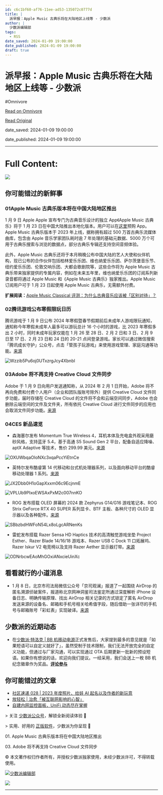 ```yaml
---
id: c6c1bf60-af76-11ee-ad53-135072c0777d
title: |
  派早报：Apple Music 古典乐将在大陆地区上线等 - 少数派
author: |
  少数派编辑部
tags:
  - RSS
date_saved: 2024-01-09 19:00:00
date_published: 2024-01-09 19:00:00
draft: true
---
```


# 派早报：Apple Music 古典乐将在大陆地区上线等 - 少数派
#Omnivore

[Read on Omnivore](https://omnivore.app/me/apple-music-18cf1c8c740)

[Read Original](https://sspai.com/post/85699)

date_saved: 2024-01-09 19:00:00

date_published: 2024-01-09 19:00:00

--- 

# Full Content: 

![](https://proxy-prod.omnivore-image-cache.app/0x0,sKlLg7qTQM9Eh38wXexM9TMkVAsRU13zPUNrPKTD14Mg/https://cdn.sspai.com/2024/1/10/article/32b6dba3-8eee-fd0d-a7b1-4b5506a527a9.png?imageMogr2/auto-orient/quality/95/thumbnail/!456x456r/gravity/Center/crop/456x456/interlace/1)

## 你可能错过的新鲜事

### 01Apple Music 古典乐版本将在中国大陆地区推出

1 月 9 日 Apple Apple 宣布专门为古典音乐设计的独立 App《Apple Music 古典乐》将于 1 月 23 日在中国大陆推出本地化版本。用户可以在[这里](https://apps.apple.com/cn/app/apple-music-%E5%8F%A4%E5%85%B8%E4%B9%90/id1598433714)预购 App。Apple Music 古典乐版本于 2023 年上线，据称拥有超过 500 万首古典乐流媒体曲库，包含由 Apple 音乐学家团队耗时逾 7 年处理的基础元数据、5000 万个可用于古典乐搜索与浏览的数据点，部分古典乐专辑还支持空间音频体验。

此外，Apple Music 古典乐还将于本月稍晚公布中国大陆的艺人大使和伙伴机构，现已公布的合作伙伴包括柏林爱乐乐团、维也纳爱乐乐团、萨尔茨堡音乐节、纽约爱乐乐团、伦敦交响乐团、大都会歌剧院等，这些合作将为 Apple Music 古典乐带来独家提供的专属内容，例如在未来五年里，维也纳爱乐乐团的订阅系列新录音都将通过 Apple Music 和《Apple Music 古典乐》独家推出。Apple Music 订阅用户可于 1 月 23 日起使用 Apple Music 古典乐，无需额外付费。

**扩展阅读：**[Apple Music Classical 评测：为什么古典音乐应该被「区别对待」？](https://sspai.com/post/79079)

### 02腾讯游戏公布寒假限玩日历

腾讯游戏于 1 月 9 日公布 2024 年寒假暨春节假期前后未成年人游戏限玩通知，通知称今年寒假未成年人最多可以游玩总计 16 个小时的游戏，比 2023 年寒假多出 2 小时，同时未成年玩家仅能在 1 月 26 至 28 日、2 月 2 日和 3 日、2 月 9 日至 17 日、2 月 23 日和 24 日的 20-21 点间登录游戏。家长可以通过微信搜索「腾讯成长守护」公众号，点击「管孩子玩游戏」来使用游戏管理、家庭沟通等功能。[来源](https://www.ithome.com/0/744/106.htm)

![Wzzib5Pu6oj0UTxzrgJcy4Xbnbl](https://proxy-prod.omnivore-image-cache.app/0x0,suaxf6irvv1lqbcrnt6OAluZvP0ajO7F2QLah4s_5THA/https://cdn.sspai.com/editor/u_/cmep0p5b34telfuml5fg?imageView2/2/w/1120/q/90/interlace/1/ignore-error/1)

### 03Adobe 将不再支持 Creative Cloud 文件同步

Adobe 于 1 月 9 日向用户发送通知称，从 2024 年 2 月 1 日开始，Adobe 将不再向免费和付费个人用户（企业和团队版账号除外）提供 Creative Cloud 文件同步功能，届时存储在 Creative Cloud 的文件将不会和云端空间同步，Adobe 也会删除云端空间的文件及文件夹，所有依托 Creative Cloud 进行文件同步的应用也会取消文件同步功能。[来源](https://sspai.com/link?target=https%3A%2F%2Fhelpx.adobe.com%2Fhk%5Fzh%2Fcreative-cloud%2Fkb%2Feol-creative-cloud-synced-files.html)

### 04CES 新品速览

* 森海塞尔发布 Momentum True Wireless 4，耳机本体及充电盒外观采用磨砂风格，支持蓝牙 5.4，基于高通 S5 Sound Gen 2 平台，配备自适应降噪、aptX Adaptive 等技术，售价 299.99 美元。[来源](https://www.ithome.com/0/744/081.htm)

![OXUWbqaOIoNXc3xqaPccYiEtnCe](https://proxy-prod.omnivore-image-cache.app/0x0,suvFPECBH47VcI4JWV_O9WloBM6LBCMqmeyonUJJZFas/https://cdn.sspai.com/editor/u_/cmep0pdb34tel49dhfsg?imageView2/2/w/1120/q/90/interlace/1/ignore-error/1)

* 英特尔发布酷睿第 14 代移动和台式机处理器系列，以及面向移动平台的酷睿移动处理器 1 系列。[来源](https://www.ithome.com/0/744/085.htm)

![JX2Dbb0H1oGapXxxm06c9EcjnmE](https://proxy-prod.omnivore-image-cache.app/0x0,sgrd5hTDD2ybyUgWbaDjB-1YHwhGRR2WD0HiPFXNNqSU/https://cdn.sspai.com/editor/u_/cmep0ptb34tel83d1lm0?imageView2/2/w/1120/q/90/interlace/1/ignore-error/1)

![VPLUb9PIxoEWSAxPxM2c007nnKO](https://proxy-prod.omnivore-image-cache.app/0x0,sMlqsk79igRqVrylHe9Q56eZXGX-MFf790MtfYkeYpXg/https://cdn.sspai.com/editor/u_/cmep0qdb34tela1fr1ag?imageView2/2/w/1120/q/90/interlace/1/ignore-error/1)

* ROG 发布搭载 OLED 屏幕的 2024 款 Zephyrus G14/G16 游戏笔记本、ROG Strix GeForce RTX 40 SUPER 系列显卡、BTF 主板、各种尺寸的 OLED 显示器以及各种配件。[来源](https://sspai.com/link?target=https%3A%2F%2Frog.asus.com%2Farticles%2Fproduct-news%2Feverything-rog-announced-at-ces-2024%2F)

![SBbzbdHWFoN54Lx8oLgcARNenKs](https://proxy-prod.omnivore-image-cache.app/0x0,sO2YHbviixX8fTeous3QGpfNUdup6nuEB6g_yQfHkaHQ/https://cdn.sspai.com/editor/u_/cmep0qlb34telfuml5g0?imageView2/2/w/1120/q/40/interlace/1/ignore-error/1)

* 雷蛇发布搭载 Razer Sensa HD Haptics 技术的高清触觉游戏坐垫 Project Esther、Razer Blade 14/16/18 游戏本、Razer USB C Dock 11 口拓展坞、Razer Iskur V2 电竞椅以及支持 Razer Aether 显示器灯带。[来源](https://sspai.com/link?target=https%3A%2F%2Fpress.razer.com%2Fproduct-news%2Fces-2024%2F)

![ODNrbcwEAoMhGOxiANxcieUinXc](https://proxy-prod.omnivore-image-cache.app/0x0,sO1cW4IVFNVd_MgMgi-SuUwANfu6sDygZ43ksZ2NWcaw/https://cdn.sspai.com/editor/u_/cmep0r5b34tela1fr1b0?imageView2/2/w/1120/q/40/interlace/1/ignore-error/1)

## 看看就行的小道消息

* 1 月 8 日，北京市司法局微信公众号「京司观澜」报道了一起围绕 AirDrop 的匿名溯源侦破案件，报道称北京网神洞鉴司法鉴定所通过深度解析 iPhone 设备日志、明确传输原理、找出 AirDrop 相关记录的方式锁定了匿名 AirDrop 发送来源的设备名、邮箱和手机号相关哈希值字段，随后借助一张详尽的手机号与邮箱账号「彩虹表」实现破译。[来源](https://sspai.com/link?target=https%3A%2F%2Fwww.thepaper.cn%2FnewsDetail%5Fforward%5F25935720)

## 少数派的近期动态

* 在[少数派·特洛克 | BB 机移动电源](https://sspai.com/page/beeper-power)正式发售后，大家提到最多的意见就是「如果短语可以自定义就好了」，虽然受制于技术限制，我们无法开放完全的自定义功能，但通过与厂家沟通，可以实现通过 OTA 后期更新一批新的预设短语。如果你有想说的话，欢迎向我们提议。一经采用，我们会送上一枚 BB 机纪念徽章作为奖品。[**评论参与**](https://sspai.com/post/85545)

## 你可能错过的文章

* [社区速递 028 | 2023 年度照片、给娃 AI 起名以及作者的新玩意](https://sspai.com/post/85689)
* [放轻松 | 治愈「被互联网影响的心智」](https://sspai.com/post/85420)
* [自建内网监控面板，UniFi 动态尽在掌握](https://sspai.com/post/85481)

\> 关注 [少数派公众号](https://sspai.com/s/J71e)，解锁全新阅读体验 📰

\> 实用、好用的 [正版软件](https://sspai.com/mall)，少数派为你呈现 🚀

01\. Apple Music 古典乐版本将在中国大陆地区推出

03\. Adobe 将不再支持 Creative Cloud 文件同步

© 本文著作权归作者所有，并授权少数派独家使用，未经少数派许可，不得转载使用。

[![少数派编辑部](https://proxy-prod.omnivore-image-cache.app/0x0,sV6aAoFQnNwOyMN71Db5E-0pEHa0VchzwYBgmlo17Zos/https://cdn.sspai.com/article/620926da-cd5f-5853-7961-de06067f507f.jpeg?imageMogr2/auto-orient/quality/95/thumbnail/!84x84r/gravity/Center/crop/84x84/interlace/1)](https://sspai.com/u/ee0vj778/updates)

[![](https://proxy-prod.omnivore-image-cache.app/0x0,sndATdBfZwa_7JlXSCG1Ziju5gU2tLQ8_xQ5HullLftw/https://cdn.sspai.com/2023/2/7/article/c8656602-8fa9-e7d4-2c78-767c454bfce8.jpg?imageMogr2/auto-orient/quality/95/thumbnail/!1096x252r/gravity/Center/crop/1096x252/interlace/1)](https://sspai.com/a/XJRq3n)

---

